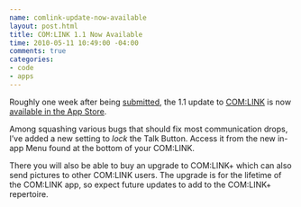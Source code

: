 ```yaml
---
name: comlink-update-now-available
layout: post.html
title: COM:LINK 1.1 Now Available
time: 2010-05-11 10:49:00 -04:00
comments: true
categories:
- code
- apps
---
```

Roughly one week after being [submitted](http://www.hectorramos.com/journal/2010/5/3/comlink-11-update-soon.html), the 1.1 update to [COM:LINK](http://www.hectorramos.com/apps/comlink.html) is now [available in the App Store](http://itunes.apple.com/WebObjects/MZStore.woa/wa/viewSoftware?id=322502765&mt=8).

Among squashing various bugs that should fix most communication drops, I’ve added a new setting to _lock_ the Talk Button. Access it from the new in-app Menu found at the bottom of your COM:LINK.

There you will also be able to buy an upgrade to COM:LINK+ which can also send pictures to other COM:LINK users. The upgrade is for the lifetime of the COM:LINK app, so expect future updates to add to the COM:LINK+ repertoire.
